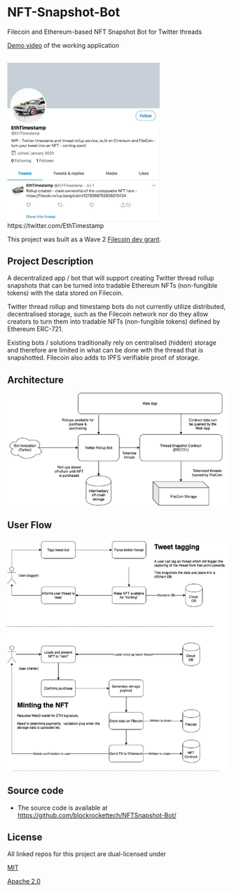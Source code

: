 # NFT-Snapshot-Bot
Filecoin and Ethereum-based NFT Snapshot Bot for Twitter threads

[Demo video](https://drive.google.com/file/d/1oqAP_7B9iGms1IZ-nz-2wYP_yofVFjGu/view?usp=sharing) of the working application

<br>
<img align="center" src="EthTimeStamp.jpg" width=350>
https://twitter.com/EthTimestamp
<br>

This project was built as a Wave 2 [Filecoin dev grant](https://github.com/filecoin-project/devgrants#filecoin-devgrants).

## Project Description

A decentralized app / bot that will support creating Twitter thread rollup snapshots that can be turned into tradable Ethereum NFTs (non-fungible tokens) with the data stored on Filecoin. 

Twitter thread rollup and timestamp bots do not currently utilize distributed, decentralised storage, such as the Filecoin network nor do they allow creators to turn them into tradable NFTs (non-fungible tokens) defined by Ethereum ERC-721.

Existing bots / solutions traditionally rely on centralised (hidden) storage and therefore are limited in what can be done with the thread that is snapshotted. Filecoin also adds to IPFS verifiable proof of storage.

## Architecture

![Architecture](https://github.com/blockrockettech/NFTSnapshot-Bot/blob/master/documentation/architecture-stack.png)

## User Flow

![User Sequence](https://github.com/blockrockettech/NFTSnapshot-Bot/blob/master/documentation/user-sequence.png)

## Source code

- The source code is available at https://github.com/blockrockettech/NFTSnapshot-Bot/

## License

All linked repos for this project are dual-licensed under

[MIT](https://github.com/filecoin-project/lotus/blob/master/LICENSE-MIT)

[Apache 2.0](https://github.com/filecoin-project/lotus/blob/master/LICENSE-APACHE)
